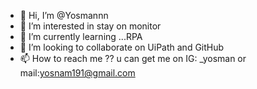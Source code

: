 - 👋 Hi, I’m @Yosmannn
- 👀 I’m interested in stay on monitor
- 🌱 I’m currently learning ...RPA
- 💞️ I’m looking to collaborate on UiPath and GitHub
- 📫 How to reach me ?? u can get me on IG: _yosman or mail:yosnam191@gmail.com 

<!---
Yosmannn/Yosmannn is a ✨ special ✨ repository because its `README.md` (this file) appears on your GitHub profile.
You can click the Preview link to take a look at your changes.
--->
